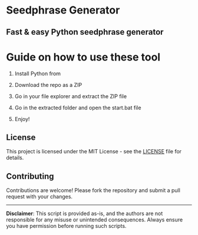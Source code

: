 # Seedphrase Generator          
            
## Fast & easy Python seedphrase generator              
                    
# Guide on how to use these tool                  
                 
1. Install Python from              
        
2. Download the repo as a ZIP             
        
3. Go in your file explorer and extract the ZIP file        
                 
4. Go in the extracted folder and open the start.bat file         
                 
5. Enjoy!               
                     
## License                   
            
This project is licensed under the MIT License - see the [LICENSE](LICENSE) file for details.                     
       
## Contributing       
             
Contributions are welcome! Please fork the repository and submit a pull request with your changes.              
            
---            
              
**Disclaimer**: This script is provided as-is, and the authors are not responsible for any misuse or unintended consequences. Always ensure you have permission before running such scripts.               